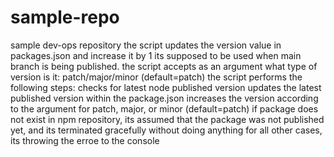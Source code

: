 # sample-repo
sample dev-ops repository
the script updates the version value in packages.json and increase it by 1
its supposed to be used when main branch is being published.
the script accepts as an argument what type of version is it: patch/major/minor (default=patch)
the script performs the following steps:
checks for latest node published version
updates the latest published version within the package.json
increases the version according to the argument for patch, major, or minor (default=patch)
if package does not exist in npm repository, its assumed that the package was not published yet, and its terminated gracefully without doing anything
for all other cases, its throwing the erroe to the console
